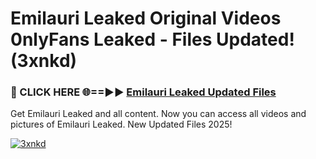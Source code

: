 # Emilauri Leaked Original Videos 0nlyFans Leaked - Files Updated! (3xnkd)

<h3>🔴 CLICK HERE 🌐==►► <a href="https://tinyurl.com/2jnfzry5" rel="nofollow">Emilauri Leaked Updated Files</a></h3>

Get Emilauri Leaked and all content. Now you can access all videos and pictures of Emilauri Leaked. New Updated Files 2025!

[![3xnkd](https://i.imgur.com/GyGTBgg.gif)](https://tinyurl.com/2jnfzry5)
